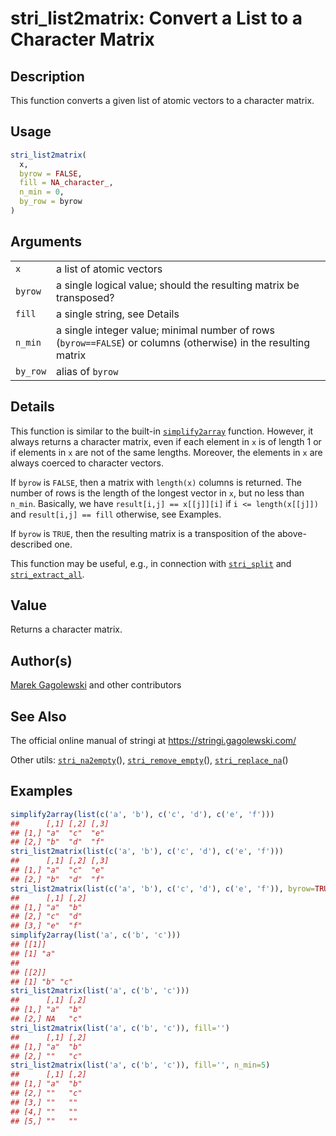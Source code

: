 # stri\_list2matrix: Convert a List to a Character Matrix

## Description

This function converts a given list of atomic vectors to a character matrix.

## Usage

```r
stri_list2matrix(
  x,
  byrow = FALSE,
  fill = NA_character_,
  n_min = 0,
  by_row = byrow
)
```

## Arguments

|          |                                                                                                                |
|----------|----------------------------------------------------------------------------------------------------------------|
| `x`      | a list of atomic vectors                                                                                       |
| `byrow`  | a single logical value; should the resulting matrix be transposed?                                             |
| `fill`   | a single string, see Details                                                                                   |
| `n_min`  | a single integer value; minimal number of rows (`byrow==FALSE`) or columns (otherwise) in the resulting matrix |
| `by_row` | alias of `byrow`                                                                                               |

## Details

This function is similar to the built-in [`simplify2array`](https://stat.ethz.ch/R-manual/R-patched/library/base/html/lapply.html) function. However, it always returns a character matrix, even if each element in `x` is of length 1 or if elements in `x` are not of the same lengths. Moreover, the elements in `x` are always coerced to character vectors.

If `byrow` is `FALSE`, then a matrix with `length(x)` columns is returned. The number of rows is the length of the longest vector in `x`, but no less than `n_min`. Basically, we have `result[i,j] == x[[j]][i]` if `i <= length(x[[j]])` and `result[i,j] == fill` otherwise, see Examples.

If `byrow` is `TRUE`, then the resulting matrix is a transposition of the above-described one.

This function may be useful, e.g., in connection with [`stri_split`](https://stringi.gagolewski.com/rapi/stri_split.html) and [`stri_extract_all`](https://stringi.gagolewski.com/rapi/stri_extract_all.html).

## Value

Returns a character matrix.

## Author(s)

[Marek Gagolewski](https://www.gagolewski.com/) and other contributors

## See Also

The official online manual of <span class="pkg">stringi</span> at <https://stringi.gagolewski.com/>

Other utils: [`stri_na2empty`](https://stringi.gagolewski.com/rapi/stri_na2empty.html)(), [`stri_remove_empty`](https://stringi.gagolewski.com/rapi/stri_remove_empty.html)(), [`stri_replace_na`](https://stringi.gagolewski.com/rapi/stri_replace_na.html)()

## Examples




```r
simplify2array(list(c('a', 'b'), c('c', 'd'), c('e', 'f')))
##      [,1] [,2] [,3]
## [1,] "a"  "c"  "e" 
## [2,] "b"  "d"  "f"
stri_list2matrix(list(c('a', 'b'), c('c', 'd'), c('e', 'f')))
##      [,1] [,2] [,3]
## [1,] "a"  "c"  "e" 
## [2,] "b"  "d"  "f"
stri_list2matrix(list(c('a', 'b'), c('c', 'd'), c('e', 'f')), byrow=TRUE)
##      [,1] [,2]
## [1,] "a"  "b" 
## [2,] "c"  "d" 
## [3,] "e"  "f"
simplify2array(list('a', c('b', 'c')))
## [[1]]
## [1] "a"
## 
## [[2]]
## [1] "b" "c"
stri_list2matrix(list('a', c('b', 'c')))
##      [,1] [,2]
## [1,] "a"  "b" 
## [2,] NA   "c"
stri_list2matrix(list('a', c('b', 'c')), fill='')
##      [,1] [,2]
## [1,] "a"  "b" 
## [2,] ""   "c"
stri_list2matrix(list('a', c('b', 'c')), fill='', n_min=5)
##      [,1] [,2]
## [1,] "a"  "b" 
## [2,] ""   "c" 
## [3,] ""   ""  
## [4,] ""   ""  
## [5,] ""   ""
```
